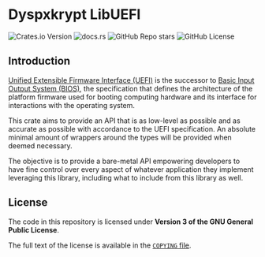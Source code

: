 # Dyspxkrypt LibUEFI

![Crates.io Version](https://img.shields.io/crates/v/dyspxkrypt-libuefi?style=for-the-badge)
![docs.rs](https://img.shields.io/docsrs/dyspxkrypt-libuefi?style=for-the-badge)
![GitHub Repo stars](https://img.shields.io/github/stars/dyspxkrypt-os/dyspxkrypt-libuefi?style=for-the-badge)
![GitHub License](https://img.shields.io/github/license/dyspxkrypt-os/dyspxkrypt-libuefi?style=for-the-badge)

## Introduction

[Unified Extensible Firmware Interface (UEFI)] is the successor to [Basic Input Output System (BIOS)], the specification
that defines the architecture of the platform firmware used for booting computing hardware and its interface for interactions
with the operating system.

[Basic Input Output System (BIOS)]: https://en.wikipedia.org/wiki/BIOS
[Unified Extensible Firmware Interface (UEFI)]: https://en.wikipedia.org/wiki/UEFI

This crate aims to provide an API that is as low-level as possible and as accurate as possible with accordance to the UEFI
specification. An absolute minimal amount of wrappers around the types will be provided when deemed necessary.

The objective is to provide a bare-metal API empowering developers to have fine control over every aspect of whatever application
they implement leveraging this library, including what to include from this library as well.

## License

The code in this repository is licensed under **Version 3 of the GNU General Public License**.

The full text of the license is available in the [`COPYING` file].

[`COPYING` file]: ./COPYING
